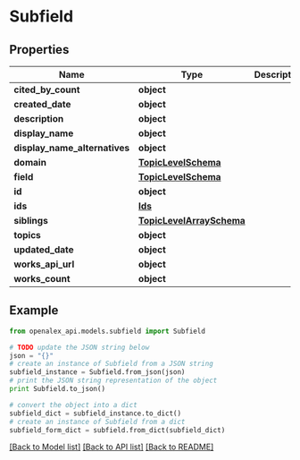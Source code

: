 # Subfield


## Properties

Name | Type | Description | Notes
------------ | ------------- | ------------- | -------------
**cited_by_count** | **object** |  | 
**created_date** | **object** |  | 
**description** | **object** |  | 
**display_name** | **object** |  | 
**display_name_alternatives** | **object** |  | 
**domain** | [**TopicLevelSchema**](TopicLevelSchema.md) |  | 
**field** | [**TopicLevelSchema**](TopicLevelSchema.md) |  | 
**id** | **object** |  | 
**ids** | [**Ids**](Ids.md) |  | 
**siblings** | [**TopicLevelArraySchema**](TopicLevelArraySchema.md) |  | 
**topics** | **object** |  | 
**updated_date** | **object** |  | 
**works_api_url** | **object** |  | 
**works_count** | **object** |  | 

## Example

```python
from openalex_api.models.subfield import Subfield

# TODO update the JSON string below
json = "{}"
# create an instance of Subfield from a JSON string
subfield_instance = Subfield.from_json(json)
# print the JSON string representation of the object
print Subfield.to_json()

# convert the object into a dict
subfield_dict = subfield_instance.to_dict()
# create an instance of Subfield from a dict
subfield_form_dict = subfield.from_dict(subfield_dict)
```
[[Back to Model list]](../README.md#documentation-for-models) [[Back to API list]](../README.md#documentation-for-api-endpoints) [[Back to README]](../README.md)


